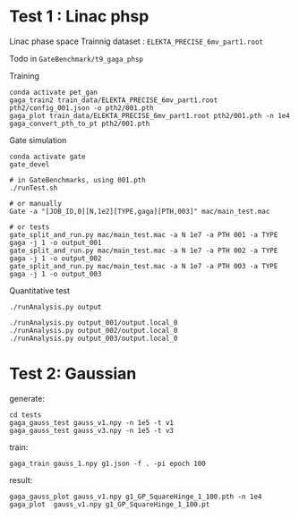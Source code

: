 



# Test 1 : Linac phsp

Linac phase space 
Trainnig dataset : `ELEKTA_PRECISE_6mv_part1.root`

Todo in `GateBenchmark/t9_gaga_phsp`

Training 
    
    conda activate pet_gan 
    gaga_train2 train_data/ELEKTA_PRECISE_6mv_part1.root pth2/config_001.json -o pth2/001.pth
    gaga_plot train_data/ELEKTA_PRECISE_6mv_part1.root pth2/001.pth -n 1e4
    gaga_convert_pth_to_pt pth2/001.pth

 


Gate simulation

    conda activate gate
    gate_devel
    
    # in GateBenchmarks, using 001.pth
    ./runTest.sh 

    # or manually
    Gate -a "[JOB_ID,0][N,1e2][TYPE,gaga][PTH,003]" mac/main_test.mac

    # or tests
    gate_split_and_run.py mac/main_test.mac -a N 1e7 -a PTH 001 -a TYPE gaga -j 1 -o output_001
    gate_split_and_run.py mac/main_test.mac -a N 1e7 -a PTH 002 -a TYPE gaga -j 1 -o output_002
    gate_split_and_run.py mac/main_test.mac -a N 1e7 -a PTH 003 -a TYPE gaga -j 1 -o output_003


Quantitative test

    ./runAnalysis.py output
    
    ./runAnalysis.py output_001/output.local_0
    ./runAnalysis.py output_002/output.local_0
    ./runAnalysis.py output_003/output.local_0
    


# Test 2: Gaussian

    
generate:

    cd tests
    gaga_gauss_test gauss_v1.npy -n 1e5 -t v1
    gaga_gauss_test gauss_v3.npy -n 1e5 -t v3

train:

    gaga_train gauss_1.npy g1.json -f . -pi epoch 100
    

result:

    gaga_gauss_plot gauss_v1.npy g1_GP_SquareHinge_1_100.pth -n 1e4
    gaga_plot  gauss_v1.npy g1_GP_SquareHinge_1_100.pt

